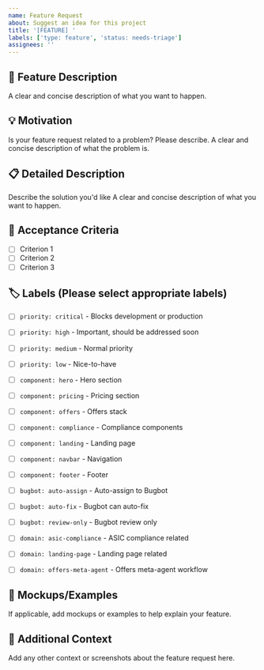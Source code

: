 ```yaml
---
name: Feature Request
about: Suggest an idea for this project
title: '[FEATURE] '
labels: ['type: feature', 'status: needs-triage']
assignees: ''
---
```


## 🚀 Feature Description
A clear and concise description of what you want to happen.

## 💡 Motivation
Is your feature request related to a problem? Please describe.
A clear and concise description of what the problem is.

## 📋 Detailed Description
Describe the solution you'd like
A clear and concise description of what you want to happen.

## 🎯 Acceptance Criteria
- [ ] Criterion 1
- [ ] Criterion 2
- [ ] Criterion 3

## 🏷️ Labels (Please select appropriate labels)
- [ ] `priority: critical` - Blocks development or production
- [ ] `priority: high` - Important, should be addressed soon
- [ ] `priority: medium` - Normal priority
- [ ] `priority: low` - Nice-to-have

- [ ] `component: hero` - Hero section
- [ ] `component: pricing` - Pricing section
- [ ] `component: offers` - Offers stack
- [ ] `component: compliance` - Compliance components
- [ ] `component: landing` - Landing page
- [ ] `component: navbar` - Navigation
- [ ] `component: footer` - Footer

- [ ] `bugbot: auto-assign` - Auto-assign to Bugbot
- [ ] `bugbot: auto-fix` - Bugbot can auto-fix
- [ ] `bugbot: review-only` - Bugbot review only

- [ ] `domain: asic-compliance` - ASIC compliance related
- [ ] `domain: landing-page` - Landing page related
- [ ] `domain: offers-meta-agent` - Offers meta-agent workflow

## 📸 Mockups/Examples
If applicable, add mockups or examples to help explain your feature.

## 📝 Additional Context
Add any other context or screenshots about the feature request here.
